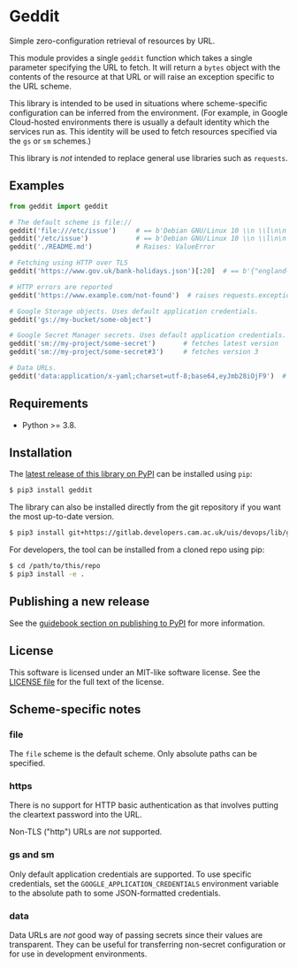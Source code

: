 # Geddit

Simple zero-configuration retrieval of resources by URL.

This module provides a single `geddit` function which takes a single parameter
specifying the URL to fetch. It will return a `bytes` object with the contents
of the resource at that URL or will raise an exception specific to the URL
scheme.

This library is intended to be used in situations where scheme-specific
configuration can be inferred from the environment. (For example, in Google
Cloud-hosted environments there is usually a default identity which the services
run as. This identity will be used to fetch resources specified via the `gs` or
`sm` schemes.)

This library is *not* intended to replace general use libraries such as
`requests`.

## Examples

```python
from geddit import geddit

# The default scheme is file://
geddit('file:///etc/issue')     # == b'Debian GNU/Linux 10 \\n \\l\n\n'
geddit('/etc/issue')            # == b'Debian GNU/Linux 10 \\n \\l\n\n'
geddit('./README.md')           # Raises: ValueError

# Fetching using HTTP over TLS
geddit('https://www.gov.uk/bank-holidays.json')[:20]  # == b'{"england-and-wales"'

# HTTP errors are reported
geddit('https://www.example.com/not-found')  # raises requests.exceptions.HTTPError

# Google Storage objects. Uses default application credentials.
geddit('gs://my-bucket/some-object')

# Google Secret Manager secrets. Uses default application credentials.
geddit('sm://my-project/some-secret')       # fetches latest version
geddit('sm://my-project/some-secret#3')     # fetches version 3

# Data URLs.
geddit('data:application/x-yaml;charset=utf-8;base64,eyJmb28iOjF9')  # == b'{"foo":1}'
```

## Requirements

* Python >= 3.8.

## Installation

The [latest release of this library on PyPI](https://pypi.org/project/geddit/)
can be installed using `pip`:

```bash
$ pip3 install geddit
```

The library can also be installed directly from the git repository if you want
the most up-to-date version.
```bash
$ pip3 install git+https://gitlab.developers.cam.ac.uk/uis/devops/lib/geddit.git
```

For developers, the tool can be installed from a cloned repo using pip:
```bash
$ cd /path/to/this/repo
$ pip3 install -e .
```

## Publishing a new release

See the [guidebook section on publishing to
PyPI](https://guidebook.devops.uis.cam.ac.uk/en/latest/workflow/pypi/) for more
information.

## License

This software is licensed under an MIT-like software license. See the [LICENSE
file](LICENSE) for the full text of the license.

## Scheme-specific notes

### file

The `file` scheme is the default scheme. Only absolute paths can be specified.

### https

There is no support for HTTP basic authentication as that involves putting the
cleartext password into the URL.

Non-TLS ("http") URLs are *not* supported.

### gs and sm

Only default application credentials are supported. To use specific credentials,
set the `GOOGLE_APPLICATION_CREDENTIALS` environment variable to the absolute
path to some JSON-formatted credentials.

### data

Data URLs are _not_ good way of passing secrets since their values are
transparent. They can be useful for transferring non-secret configuration or for
use in development environments.
